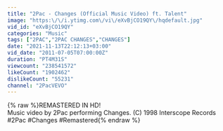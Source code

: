 ```yaml
---
title: "2Pac - Changes (Official Music Video) ft. Talent"
image: "https:\/\/i.ytimg.com\/vi\/eXvBjCO19QY\/hqdefault.jpg"
vid_id: "eXvBjCO19QY"
categories: "Music"
tags: ["2PAC","2PAC CHANGES","CHANGES"]
date: "2021-11-13T22:12:13+03:00"
vid_date: "2011-07-05T07:00:00Z"
duration: "PT4M31S"
viewcount: "238541572"
likeCount: "1902462"
dislikeCount: "55231"
channel: "2PacVEVO"
---
```

{% raw %}REMASTERED IN HD!<br />Music video by 2Pac performing Changes. (C) 1998 Interscope Records<br />#2Pac #Changes #Remastered{% endraw %}
